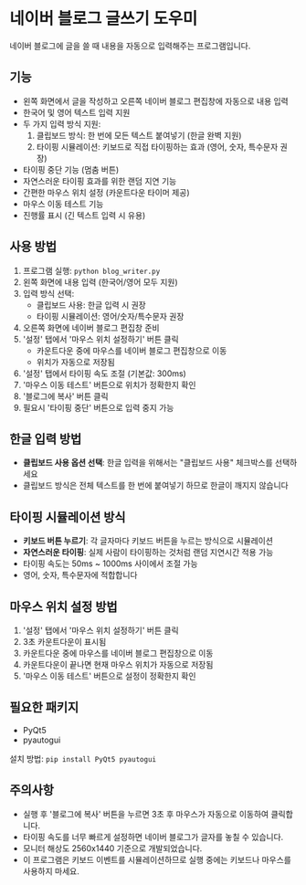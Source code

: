 # 네이버 블로그 글쓰기 도우미

네이버 블로그에 글을 쓸 때 내용을 자동으로 입력해주는 프로그램입니다.

## 기능

- 왼쪽 화면에서 글을 작성하고 오른쪽 네이버 블로그 편집창에 자동으로 내용 입력
- 한국어 및 영어 텍스트 입력 지원
- 두 가지 입력 방식 지원:
  1. 클립보드 방식: 한 번에 모든 텍스트 붙여넣기 (한글 완벽 지원)
  2. 타이핑 시뮬레이션: 키보드로 직접 타이핑하는 효과 (영어, 숫자, 특수문자 권장)
- 타이핑 중단 기능 (멈춤 버튼)
- 자연스러운 타이핑 효과를 위한 랜덤 지연 기능
- 간편한 마우스 위치 설정 (카운트다운 타이머 제공)
- 마우스 이동 테스트 기능
- 진행률 표시 (긴 텍스트 입력 시 유용)

## 사용 방법

1. 프로그램 실행: `python blog_writer.py`
2. 왼쪽 화면에 내용 입력 (한국어/영어 모두 지원)
3. 입력 방식 선택:
   - 클립보드 사용: 한글 입력 시 권장
   - 타이핑 시뮬레이션: 영어/숫자/특수문자 권장
4. 오른쪽 화면에 네이버 블로그 편집창 준비
5. '설정' 탭에서 '마우스 위치 설정하기' 버튼 클릭
   - 카운트다운 중에 마우스를 네이버 블로그 편집창으로 이동
   - 위치가 자동으로 저장됨
6. '설정' 탭에서 타이핑 속도 조절 (기본값: 300ms)
7. '마우스 이동 테스트' 버튼으로 위치가 정확한지 확인
8. '블로그에 복사' 버튼 클릭
9. 필요시 '타이핑 중단' 버튼으로 입력 중지 가능

## 한글 입력 방법

- **클립보드 사용 옵션 선택**: 한글 입력을 위해서는 "클립보드 사용" 체크박스를 선택하세요
- 클립보드 방식은 전체 텍스트를 한 번에 붙여넣기 하므로 한글이 깨지지 않습니다

## 타이핑 시뮬레이션 방식

- **키보드 버튼 누르기**: 각 글자마다 키보드 버튼을 누르는 방식으로 시뮬레이션
- **자연스러운 타이핑**: 실제 사람이 타이핑하는 것처럼 랜덤 지연시간 적용 가능
- 타이핑 속도는 50ms ~ 1000ms 사이에서 조절 가능
- 영어, 숫자, 특수문자에 적합합니다

## 마우스 위치 설정 방법

1. '설정' 탭에서 '마우스 위치 설정하기' 버튼 클릭
2. 3초 카운트다운이 표시됨
3. 카운트다운 중에 마우스를 네이버 블로그 편집창으로 이동
4. 카운트다운이 끝나면 현재 마우스 위치가 자동으로 저장됨
5. '마우스 이동 테스트' 버튼으로 설정이 정확한지 확인

## 필요한 패키지

- PyQt5
- pyautogui

설치 방법: `pip install PyQt5 pyautogui`

## 주의사항

- 실행 후 '블로그에 복사' 버튼을 누르면 3초 후 마우스가 자동으로 이동하여 클릭합니다.
- 타이핑 속도를 너무 빠르게 설정하면 네이버 블로그가 글자를 놓칠 수 있습니다.
- 모니터 해상도 2560x1440 기준으로 개발되었습니다.
- 이 프로그램은 키보드 이벤트를 시뮬레이션하므로 실행 중에는 키보드나 마우스를 사용하지 마세요.

